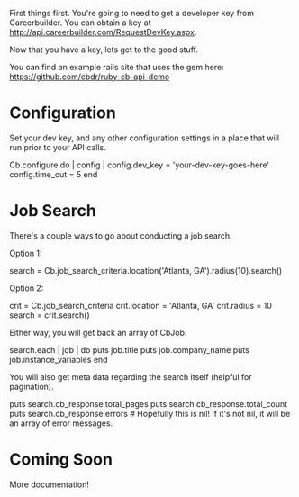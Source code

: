 First things first. You're going to need to get a developer key from Careerbuilder. You can obtain a key at http://api.careerbuilder.com/RequestDevKey.aspx.

Now that you have a key, lets get to the good stuff.

You can find an example rails site that uses the gem here:
https://github.com/cbdr/ruby-cb-api-demo

Configuration
================
Set your dev key, and any other configuration settings in a place that will run prior to your API calls.

Cb.configure do | config |
	config.dev_key  	= 'your-dev-key-goes-here'
	config.time_out 	= 5
end

Job Search
================
There's a couple ways to go about conducting a job search.

Option 1:

search = Cb.job_search_criteria.location('Atlanta, GA').radius(10).search()

Option 2:

crit = Cb.job_search_criteria
crit.location = 'Atlanta, GA'
crit.radius = 10
search = crit.search()

Either way, you will get back an array of CbJob.

search.each | job | do
    puts job.title
    puts job.company_name
    puts job.instance_variables
end

You will also get meta data regarding the search itself (helpful for pagination).

puts search.cb_response.total_pages
puts search.cb_response.total_count
puts search.cb_response.errors # Hopefully this is nil! If it's not nil, it will be an array of error messages.

Coming Soon
================
More documentation!

